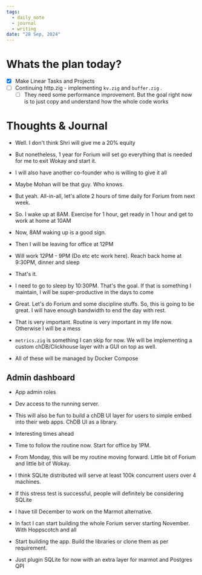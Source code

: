 ```yaml
---
tags:
  - daily_note
  - journal
  - writing
date: "28 Sep, 2024"
---
```

# Whats the plan today?
- [x] Make Linear Tasks and Projects
- [ ] Continuing http.zig - implementing `kv.zig` and `buffer.zig` .
	- [ ] They need some performance improvement. But the goal right now is to just copy and understand how the whole code works

# Thoughts & Journal
- Well. I don't think Shri will give me a 20% equity
- But nonetheless, 1 year for Forium will set go everything that is needed for me to exit Wokay and start it.
- I will also have another co-founder who is willing to give it all
- Maybe Mohan will be that guy. Who knows.
- But yeah. All-in-all, let's allote 2 hours of time daily for Forium from next week.
- So. I wake up at 8AM. Exercise for 1 hour, get ready in 1 hour and get to work at home at 10AM
- Now, 8AM waking up is a good sign. 
- Then I will be leaving for office at 12PM
- Will work 12PM - 9PM (Do etc etc work here). Reach back home at 9:30PM, dinner and sleep
- That's it.
- I need to go to sleep by 10:30PM. That's the goal. If that is something I maintain, I will be super-productive in the days to come
- Great. Let's do Forium and some discipline stuffs. So, this is going to be great. I will have enough bandwidth to end the day with rest.
- That is very important. Routine is very important in my life now. Otherwise I will be a mess

- `metrics.zig` is something I can skip for now. We will be implementing a custom chDB/Clickhouse layer with a GUI on top as well.
- All of these will be managed by Docker Compose 

## Admin dashboard
- App admin roles
- Dev access to the running server.
- This will also be fun to build a  chDB UI layer for users to simple embed into their web apps. ChDB UI as a library.
- Interesting times ahead

- Time to follow the routine now. Start for office by 1PM.
- From Monday, this will be my routine moving forward. Little bit of Forium and little bit of Wokay.
- I think SQLite distributed will serve at least 100k concurrent users over 4 machines.
- If this stress test is successful, people will definitely be considering SQLite
- I have till December to work on the Marmot alternative.
- In fact I can start building the whole Forium server starting November. With Hoppscotch and all
- Start building the app. Build the libraries or clone them as per requirement.
- Just plugin SQLite for now with an extra layer for marmot and Postgres QPI